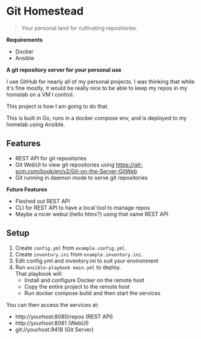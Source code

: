 # Git Homestead

> Your personal land for cultivating repositories.


**Requirements**

* Docker
* Ansible


**A git repository server for your personal use**

I use GitHub for nearly all of my personal projects. 
I was thinking that  while it's fine mostly, 
it would be really nice to be able to keep 
my repos in my homelab on a VM I control. 

This project is how I am going to do that. 

This is built in Go, runs in a docker compose env, and is deployed to 
my homelab using Ansible. 

## Features

* REST API for git repositories
* Git WebUI to view git repositories using https://git-scm.com/book/en/v2/Git-on-the-Server-GitWeb 
* Git running in daemon mode to serve git repositories

**Future Features**

* Fleshed out REST API
* CLI for REST API to have a local tool to manage repos
* Maybe a nicer webui (hello htmx?) using that same REST API

## Setup

1. Create `config.yml` from `example.config.yml`.
2. Create `inventory.ini` from `example.inventory.ini`.
3. Edit config.yml and inventory.ini to suit your environment
4. Run `ansible-playbook main.yml` to deploy.<br>
    That playbook will:
    * Install and configure Docker on the remote host
    * Copy the entire project to the remote host
    * Run docker compose build and then start the services

You can then access the services at:

* http://yourhost:8080/repos (REST API)
* http://yourhost:8081 (WebUI)
* git://yourhost:9418 (Git Server)
